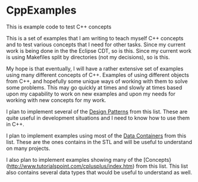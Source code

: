 # CppExamples
This is example code to test C++ concepts

This is a set of examples that I am writing to teach myself C++ concepts and to test various concepts that I need for other tasks.  Since my current work is being done in the the Eclipse CDT, so is this.  Since my current work is using Makefiles split by directories (not my decisions), so is this.

My hope is that eventually, I will have a rather extensive set of examples using many different concepts of C++.  Examples of using different objects from C++, and hopefully some unique ways of working with them to solve some problems.  This may go quickly at times and slowly at times based upon my capability to work on new examples and upon my needs for working with new concepts for my work.

I plan to implement several of the [Design Patterns](https://en.wikibooks.org/wiki/C%2B%2B_Programming/Code/Design_Patterns) from this list.  These are quite useful in development situations and I need to know how to use them in C++.

I plan to implement examples using most of the [Data Containers](http://www.cplusplus.com/reference/stl/) from this list.  These are the ones contains in the STL and will be useful to understand on many projects.

I also plan to implement examples showing many of the [Concepts}(http://www.tutorialspoint.com/cplusplus/index.htm) from this list.  This list also contains several data types that would be useful to understand as well.
